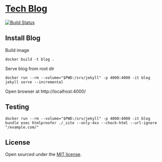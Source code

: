 # [Tech Blog](http://moiseevigor.github.io)

[![Build Status](https://travis-ci.org/moiseevigor/moiseevigor.github.io.svg?branch=master)](https://travis-ci.org/moiseevigor/moiseevigor.github.io)


## Install Blog

Build image

```
docker build -t blog .
```

Serve blog from root dir

```
docker run --rm --volume="$PWD:/srv/jekyll" -p 4000:4000 -it blog jekyll serve --incremental
```

Open browser at http://localhost:4000/

## Testing

```
docker run --rm --volume="$PWD:/srv/jekyll" -p 4000:4000 -it blog bundle exec htmlproofer ./_site --only-4xx --check-html --url-ignore "/example.com/"
```


## License

Open sourced under the [MIT license](LICENSE.md).
